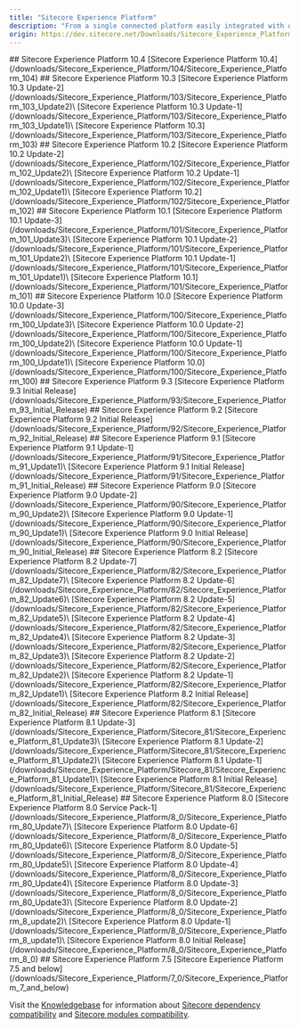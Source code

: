 ```yaml
---
title: "Sitecore Experience Platform"
description: "From a single connected platform easily integrated with other brand and customer platforms comes the ability to predict, optimize, and delight customer experiences. With comprehensive tracking capabilities enabling a single view of the customer, unprecedented reach across all the channels of today and tomorrow, and the elimination of manual, error-prone tasks – the latest version of Sitecore lets you own the customer experience."
origin: https://dev.sitecore.net/Downloads/Sitecore_Experience_Platform
---
```


<Card variant='outlineRaised' px={0} mb={8}>
<CardHeader>
## Sitecore Experience Platform 10.4
</CardHeader>
<CardBody>
[Sitecore Experience Platform 10.4](/downloads/Sitecore_Experience_Platform/104/Sitecore_Experience_Platform_104)
</CardBody>          
</Card>

<Card variant='outlineRaised' px={0} mb={8}>
<CardHeader>
## Sitecore Experience Platform 10.3
</CardHeader>
<CardBody>
[Sitecore Experience Platform 10.3 Update-2](/downloads/Sitecore_Experience_Platform/103/Sitecore_Experience_Platform_103_Update2)\
[Sitecore Experience Platform 10.3 Update-1](/downloads/Sitecore_Experience_Platform/103/Sitecore_Experience_Platform_103_Update1)\
[Sitecore Experience Platform 10.3](/downloads/Sitecore_Experience_Platform/103/Sitecore_Experience_Platform_103)
</CardBody>          
</Card>

<Card variant='outlineRaised' px={0} mb={8}>
<CardHeader>
## Sitecore Experience Platform 10.2
</CardHeader>
<CardBody>
[Sitecore Experience Platform 10.2 Update-2](/downloads/Sitecore_Experience_Platform/102/Sitecore_Experience_Platform_102_Update2)\
[Sitecore Experience Platform 10.2 Update-1](/downloads/Sitecore_Experience_Platform/102/Sitecore_Experience_Platform_102_Update1)\
[Sitecore Experience Platform 10.2](/downloads/Sitecore_Experience_Platform/102/Sitecore_Experience_Platform_102)
</CardBody>          
</Card>

<Card variant='outlineRaised' px={0} mb={8}>
<CardHeader>
## Sitecore Experience Platform 10.1
</CardHeader>
<CardBody>
[Sitecore Experience Platform 10.1 Update-3](/downloads/Sitecore_Experience_Platform/101/Sitecore_Experience_Platform_101_Update3)\
[Sitecore Experience Platform 10.1 Update-2](/downloads/Sitecore_Experience_Platform/101/Sitecore_Experience_Platform_101_Update2)\
[Sitecore Experience Platform 10.1 Update-1](/downloads/Sitecore_Experience_Platform/101/Sitecore_Experience_Platform_101_Update1)\
[Sitecore Experience Platform 10.1](/downloads/Sitecore_Experience_Platform/101/Sitecore_Experience_Platform_101)
</CardBody>          
</Card>

<Card variant='outlineRaised' px={0} mb={8}>
<CardHeader>
## Sitecore Experience Platform 10.0
</CardHeader>
<CardBody>
[Sitecore Experience Platform 10.0 Update-3](/downloads/Sitecore_Experience_Platform/100/Sitecore_Experience_Platform_100_Update3)\
[Sitecore Experience Platform 10.0 Update-2](/downloads/Sitecore_Experience_Platform/100/Sitecore_Experience_Platform_100_Update2)\
[Sitecore Experience Platform 10.0 Update-1](/downloads/Sitecore_Experience_Platform/100/Sitecore_Experience_Platform_100_Update1)\
[Sitecore Experience Platform 10.0](/downloads/Sitecore_Experience_Platform/100/Sitecore_Experience_Platform_100)
</CardBody>          
</Card>

<Card variant='outlineRaised' px={0} mb={8}>
<CardHeader>
## Sitecore Experience Platform 9.3
</CardHeader>
<CardBody>
[Sitecore Experience Platform 9.3 Initial Release](/downloads/Sitecore_Experience_Platform/93/Sitecore_Experience_Platform_93_Initial_Release)
</CardBody>          
</Card>

<Card variant='outlineRaised' px={0} mb={8}>
<CardHeader>
## Sitecore Experience Platform 9.2
</CardHeader>
<CardBody>
[Sitecore Experience Platform 9.2 Initial Release](/downloads/Sitecore_Experience_Platform/92/Sitecore_Experience_Platform_92_Initial_Release)
</CardBody>          
</Card>

<Card variant='outlineRaised' px={0} mb={8}>
<CardHeader>
## Sitecore Experience Platform 9.1
</CardHeader>
<CardBody>
[Sitecore Experience Platform 9.1 Update-1](/downloads/Sitecore_Experience_Platform/91/Sitecore_Experience_Platform_91_Update1)\
[Sitecore Experience Platform 9.1 Initial Release](/downloads/Sitecore_Experience_Platform/91/Sitecore_Experience_Platform_91_Initial_Release)
</CardBody>          
</Card>

<Card variant='outlineRaised' px={0} mb={8}>
<CardHeader>
## Sitecore Experience Platform 9.0
</CardHeader>
<CardBody>
[Sitecore Experience Platform 9.0 Update-2](/downloads/Sitecore_Experience_Platform/90/Sitecore_Experience_Platform_90_Update2)\
[Sitecore Experience Platform 9.0 Update-1](/downloads/Sitecore_Experience_Platform/90/Sitecore_Experience_Platform_90_Update1)\
[Sitecore Experience Platform 9.0 Initial Release](/downloads/Sitecore_Experience_Platform/90/Sitecore_Experience_Platform_90_Initial_Release)
</CardBody>          
</Card>

<Card variant='outlineRaised' px={0} mb={8}>
<CardHeader>
## Sitecore Experience Platform 8.2
</CardHeader>
<CardBody>
[Sitecore Experience Platform 8.2 Update-7](/downloads/Sitecore_Experience_Platform/82/Sitecore_Experience_Platform_82_Update7)\
[Sitecore Experience Platform 8.2 Update-6](/downloads/Sitecore_Experience_Platform/82/Sitecore_Experience_Platform_82_Update6)\
[Sitecore Experience Platform 8.2 Update-5](/downloads/Sitecore_Experience_Platform/82/Sitecore_Experience_Platform_82_Update5)\
[Sitecore Experience Platform 8.2 Update-4](/downloads/Sitecore_Experience_Platform/82/Sitecore_Experience_Platform_82_Update4)\
[Sitecore Experience Platform 8.2 Update-3](/downloads/Sitecore_Experience_Platform/82/Sitecore_Experience_Platform_82_Update3)\
[Sitecore Experience Platform 8.2 Update-2](/downloads/Sitecore_Experience_Platform/82/Sitecore_Experience_Platform_82_Update2)\
[Sitecore Experience Platform 8.2 Update-1](/downloads/Sitecore_Experience_Platform/82/Sitecore_Experience_Platform_82_Update1)\
[Sitecore Experience Platform 8.2 Initial Release](/downloads/Sitecore_Experience_Platform/82/Sitecore_Experience_Platform_82_Initial_Release)
</CardBody>          
</Card>

<Card variant='outlineRaised' px={0} mb={8}>
<CardHeader>
## Sitecore Experience Platform 8.1
</CardHeader>
<CardBody>
[Sitecore Experience Platform 8.1 Update-3](/downloads/Sitecore_Experience_Platform/Sitecore_81/Sitecore_Experience_Platform_81_Update3)\
[Sitecore Experience Platform 8.1 Update-2](/downloads/Sitecore_Experience_Platform/Sitecore_81/Sitecore_Experience_Platform_81_Update2)\
[Sitecore Experience Platform 8.1 Update-1](/downloads/Sitecore_Experience_Platform/Sitecore_81/Sitecore_Experience_Platform_81_Update1)\
[Sitecore Experience Platform 8.1 Initial Release](/downloads/Sitecore_Experience_Platform/Sitecore_81/Sitecore_Experience_Platform_81_Initial_Release)
</CardBody>          
</Card>

<Card variant='outlineRaised' px={0} mb={8}>
<CardHeader>
## Sitecore Experience Platform 8.0
</CardHeader>
<CardBody>
[Sitecore Experience Platform 8.0 Service Pack-1](/downloads/Sitecore_Experience_Platform/8_0/Sitecore_Experience_Platform_80_Update7)\
[Sitecore Experience Platform 8.0 Update-6](/downloads/Sitecore_Experience_Platform/8_0/Sitecore_Experience_Platform_80_Update6)\
[Sitecore Experience Platform 8.0 Update-5](/downloads/Sitecore_Experience_Platform/8_0/Sitecore_Experience_Platform_80_Update5)\
[Sitecore Experience Platform 8.0 Update-4](/downloads/Sitecore_Experience_Platform/8_0/Sitecore_Experience_Platform_80_Update4)\
[Sitecore Experience Platform 8.0 Update-3](/downloads/Sitecore_Experience_Platform/8_0/Sitecore_Experience_Platform_80_Update3)\
[Sitecore Experience Platform 8.0 Update-2](/downloads/Sitecore_Experience_Platform/8_0/Sitecore_Experience_Platform_8_update2)\
[Sitecore Experience Platform 8.0 Update-1](/downloads/Sitecore_Experience_Platform/8_0/Sitecore_Experience_Platform_8_update1)\
[Sitecore Experience Platform 8.0 Initial Release](/downloads/Sitecore_Experience_Platform/8_0/Sitecore_Experience_Platform_8_0)
</CardBody>          
</Card>

<Card variant='outlineRaised' px={0} mb={8}>
<CardHeader>
## Sitecore Experience Platform 7.5
</CardHeader>
<CardBody>
[Sitecore Experience Platform 7.5 and below](/downloads/Sitecore_Experience_Platform/7_0/Sitecore_Experience_Platform_7_and_below)
</CardBody>          
</Card>

Visit the [Knowledgebase](http://kb.sitecore.net/) for information about [Sitecore dependency compatibility](https://support.sitecore.com/kb?id=kb_article_view&sysparm_article=KB0087164) and [Sitecore modules compatibility](https://support.sitecore.com/kb?id=kb_article_view&sysparm_article=KB1000576).  